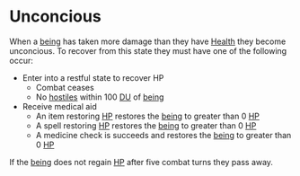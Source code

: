 # Unconcious

When a [being](Definitions/Being) has taken more damage than they have [Health](Definitions/Stats/Health) they become unconcious. To recover from this state they must have one of the following occur:

- Enter into a restful state to recover HP
  - Combat ceases
  - No [hostiles](Definitions/NPC#hostile) within 100 [DU](Definitions/Unit#distance) of [being](Definitions/Being)
- Receive medical aid
  - An item restoring [HP](Definitions/Stats/Health) restores the [being](Definitions/Being) to greater than 0 [HP](Definitions/Health)
  - A spell restoring [HP](Definitions/Stats/Health) restores the [being](Definitions/Being) to greater than 0 [HP](Definitions/Stats/Health)
  - A medicine check is succeeds and restores the [being](Definitions/Being) to greater than 0 [HP](Definitions/Stats/Health)

If the [being](Definitions/Being) does not regain [HP](Definitions/Stats/Health) after five combat turns they pass away.
